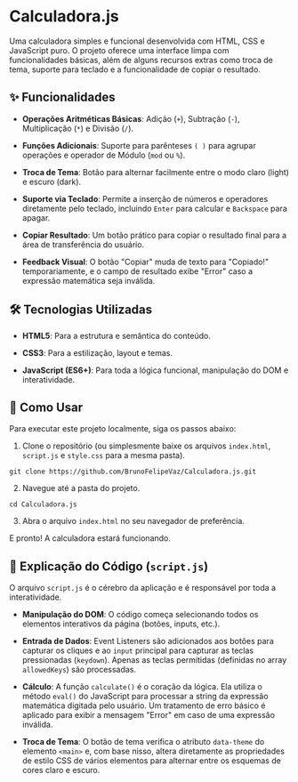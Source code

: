 # Calculadora.js
Uma calculadora simples e funcional desenvolvida com HTML, CSS e JavaScript puro. O projeto oferece uma interface limpa com funcionalidades básicas, além de alguns recursos extras como troca de tema, suporte para teclado e a funcionalidade de copiar o resultado.

## ✨ Funcionalidades
- **Operações Aritméticas Básicas**: Adição (``+``), Subtração (``-``), Multiplicação (``*``) e Divisão (``/``).

- **Funções Adicionais**: Suporte para parênteses ``( )`` para agrupar operações e operador de Módulo (``mod`` ou ``%``).

- **Troca de Tema**: Botão para alternar facilmente entre o modo claro (light) e escuro (dark).

- **Suporte via Teclado**: Permite a inserção de números e operadores diretamente pelo teclado, incluindo `Enter` para calcular e `Backspace` para apagar.

- **Copiar Resultado**: Um botão prático para copiar o resultado final para a área de transferência do usuário.

- **Feedback Visual**: O botão "Copiar" muda de texto para "Copiado!" temporariamente, e o campo de resultado exibe "Error" caso a expressão matemática seja inválida.

## 🛠️ Tecnologias Utilizadas
- **HTML5**: Para a estrutura e semântica do conteúdo.

- **CSS3**: Para a estilização, layout e temas.

- **JavaScript (ES6+)**: Para toda a lógica funcional, manipulação do DOM e interatividade.

## 🚀 Como Usar
Para executar este projeto localmente, siga os passos abaixo:

1. Clone o repositório (ou simplesmente baixe os arquivos `index.html`, ``script.js`` e ``style.css`` para a mesma pasta).
```
git clone https://github.com/BrunoFelipeVaz/Calculadora.js.git
```

2. Navegue até a pasta do projeto.
```
cd Calculadora.js
```
3. Abra o arquivo ``index.html`` no seu navegador de preferência.

E pronto! A calculadora estará funcionando.

## 📄 Explicação do Código (``script.js``)
O arquivo `script.js` é o cérebro da aplicação e é responsável por toda a interatividade.

- **Manipulação do DOM**: O código começa selecionando todos os elementos interativos da página (botões, inputs, etc.).

- **Entrada de Dados**: Event Listeners são adicionados aos botões para capturar os cliques e ao ``input`` principal para capturar as teclas pressionadas (``keydown``). Apenas as teclas permitidas (definidas no array ``allowedKeys``) são processadas.

- **Cálculo**: A função ``calculate()`` é o coração da lógica. Ela utiliza o método ``eval()`` do JavaScript para processar a string da expressão matemática digitada pelo usuário. Um tratamento de erro básico é aplicado para exibir a mensagem "Error" em caso de uma expressão inválida.

- **Troca de Tema**: O botão de tema verifica o atributo ``data-theme`` do elemento ``<main>`` e, com base nisso, altera diretamente as propriedades de estilo CSS de vários elementos para alternar entre os esquemas de cores claro e escuro.